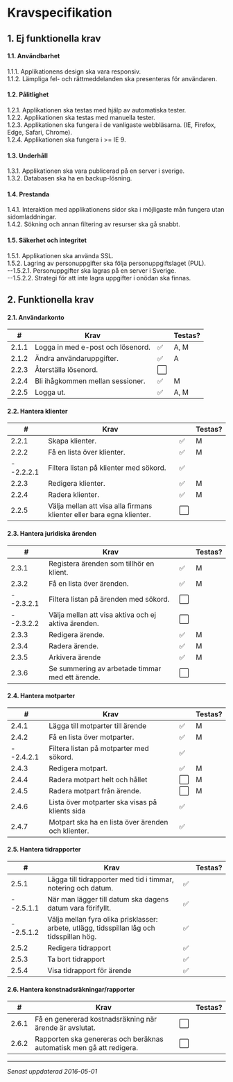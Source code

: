 # Kravspecifikation

## 1. Ej funktionella krav
#### 1.1. Användbarhet
1.1.1. Applikationens design ska vara responsiv. </br>
1.1.2. Lämpliga fel- och rättmeddelanden ska presenteras för användaren. </br>

#### 1.2. Pålitlighet
1.2.1. Applikationen ska testas med hjälp av automatiska tester. </br>
1.2.2. Applikationen ska testas med manuella tester. </br>
1.2.3. Applikationen ska fungera i de vanligaste webbläsarna. (IE, Firefox, Edge, Safari, Chrome). </br>
1.2.4. Applikationen ska fungera i >= IE 9. </br>

#### 1.3. Underhåll
1.3.1. Applikationen ska vara publicerad på en server i sverige. </br>
1.3.2. Databasen ska ha en backup-lösning. </br>

#### 1.4. Prestanda
1.4.1. Interaktion med applikationens sidor ska i möjligaste mån fungera utan sidomladdningar. </br>
1.4.2. Sökning och annan filtering av resurser ska gå snabbt. </br>

#### 1.5. Säkerhet och integritet
1.5.1. Applikationen ska använda SSL. </br>
1.5.2. Lagring av personuppgifter ska följa personuppgiftslaget (PUL). </br>
--1.5.2.1. Personuppgifter ska lagras på en server i Sverige. </br>
--1.5.2.2. Strategi för att inte lagra uppgifter i onödan ska finnas. </br>



## 2. Funktionella krav

#### 2.1. Användarkonto
|#     |Krav                                    |                    |Testas?|
|------|----------------------------------------|--------------------|-------|
|2.1.1|Logga in med e-post och lösenord.        |:white_check_mark:  |A, M|
|2.1.2|Ändra användaruppgifter.                 |:white_check_mark:  |A|
|2.2.3|Återställa lösenord.                     |:white_large_square:||
|2.2.4|Bli ihågkommen mellan sessioner.         |:white_check_mark:  |M|
|2.2.5|Logga ut.                                |:white_check_mark:  |A, M|

#### 2.2. Hantera klienter
|#      |Krav                                                                |                   |Testas?|
|-------|--------------------------------------------------------------------|-------------------|-------|
|2.2.1|Skapa klienter.                                                       |:white_check_mark:  |M     |
|2.2.2|Få en lista över klienter.                                            |:white_check_mark:  |M     |
|--2.2.2.1|Filtera listan på klienter med sökord.                            |:white_check_mark:  |      |
|2.2.3|Redigera klienter.                                                    |:white_check_mark:  |M     |
|2.2.4|Radera klienter.                                                      |:white_check_mark:  |M     |
|2.2.5|Välja mellan att visa alla firmans klienter eller bara egna klienter. |:white_large_square:|     |

#### 2.3. Hantera juridiska ärenden
|#     |Krav                                                  |                    |Testas?
|-----|-------------------------------------------------------|--------------------|------|
|2.3.1|Registera ärenden som tillhör en klient.               |:white_check_mark:|M     |
|2.3.2|Få en lista över ärenden.                              |:white_check_mark:|M     |
|--2.3.2.1|Filtera listan på ärenden med sökord.              |:white_large_square:|      |
|--2.3.2.2|Välja mellan att visa aktiva och ej aktiva ärenden.|:white_large_square:|      |
|2.3.3|Redigera ärende.                                       |:white_check_mark:|M     |
|2.3.4|Radera ärende.                                         |:white_check_mark:|M     |
|2.3.5|Arkivera ärende                                         |:white_check_mark:|M     |
|2.3.6|Se summering av arbetade timmar med ett ärende.        |:white_large_square:|      |

#### 2.4. Hantera motparter
|#     |Krav                                                  |                    |Testas?
|-----|-------------------------------------------------------|--------------------|------|
|2.4.1|Lägga till motparter till ärende               |:white_check_mark:|M     |
|2.4.2|Få en lista över motparter.                              |:white_check_mark:|M     |
|--2.4.2.1|Filtera listan på motparter med sökord.              |:white_check_mark:|      |
|2.4.3|Redigera motpart.                                       |:white_check_mark:|M     |
|2.4.4|Radera motpart helt och hållet                                    |:white_large_square:|M     |
|2.4.5|Radera motpart från ärende.                                         |:white_large_square:|M     |
|2.4.6|Lista över motparter ska visas på klients sida        |:white_check_mark:|      |
|2.4.7|Motpart ska ha en lista över ärenden och klienter.        |:white_check_mark:|      |

#### 2.5. Hantera tidrapporter
|#     |Krav                                                                                    |                    |Testas?|
|------|----------------------------------------------------------------------------------------|--------------------|------|
|2.5.1|Lägga till tidrapporter med tid i timmar, notering och datum.                            |:white_check_mark:|      |
|--2.5.1.1|När man lägger till datum ska dagens datum vara förifyllt.                               |:white_check_mark:|      |
|--2.5.1.2|Välja mellan fyra olika prisklasser: arbete, utlägg, tidsspillan låg och tidsspillan hög.|:white_check_mark:|      |
|2.5.2|Redigera tidrapport|:white_check_mark:|      |
|2.5.3|Ta bort tidrapport|:white_check_mark:|      |
|2.5.4|Visa tidrapport för ärende|:white_check_mark:|      |

#### 2.6. Hantera konstnadsräkningar/rapporter
|#     |Krav                                                                |                    |Testas?|
|------|--------------------------------------------------------------------|--------------------|------|
|2.6.1 |Få en genererad kostnadsräkning när ärende är avslutat.              |:white_large_square:||
|2.6.2 |Rapporten ska genereras och beräknas automatisk men gå att redigera. |:white_large_square:||

***
*Senast uppdaterad 2016-05-01*
